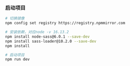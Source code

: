 <!--
 * @Description: 
 * @Author: Ruiqi Yu
 * @Date: 2024-04-24 14:47:11
-->
### 启动项目
``` bash
# 切换镜像
npm config set registry https://registry.npmmirror.com

# 安装依赖，对应node -v 16.13.2
npm install node-sass@6.0.1 --save-dev
npm install sass-loader@10.2.0 --save-dev
npm install

# 启动项目
npm run dev
